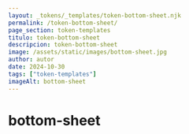 ```yaml
---
layout: _tokens/_templates/token-bottom-sheet.njk
permalink: /token-bottom-sheet/
page_section: token-templates
titulo: token-bottom-sheet
descripcion: token-bottom-sheet
image: /assets/static/images/bottom-sheet.jpg
author: autor
date: 2024-10-30
tags: ["token-templates"]
imageAlt: bottom-sheet
---
```


# bottom-sheet
